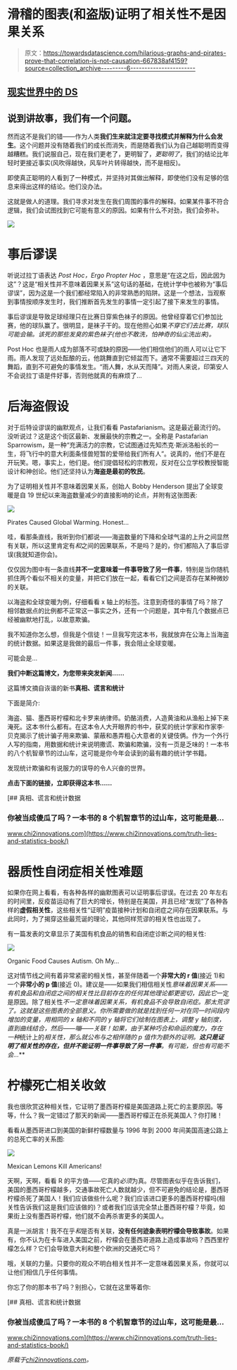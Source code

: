 # 滑稽的图表(和盗版)证明了相关性不是因果关系

> 原文：<https://towardsdatascience.com/hilarious-graphs-and-pirates-prove-that-correlation-is-not-causation-667838af4159?source=collection_archive---------6----------------------->

## [现实世界中的 DS](/data-science-in-the-real-world)

## 说到讲故事，我们有一个问题。

然而这不是我们的错——作为人类**我们生来就注定要寻找模式并解释为什么会发生**。这个问题并没有随着我们的成长而消失，而是随着我们认为自己越聪明而变得越糟糕。我们说服自己，现在我们更老了，更明智了，*更聪明了*，我们的结论比年轻时更接近事实(风吹得越快，风车叶片转得越快，而不是相反)。

即使真正聪明的人看到了一种模式，并坚持对其做出解释，即使他们没有足够的信息来得出这样的结论。他们没办法。

这就是做人的道理。我们寻求对发生在我们周围的事件的解释。如果某件事不符合逻辑，我们会试图找到它可能有意义的原因。如果有什么不对劲，我们会弥补。

![](img/e120323410920225f267ae7333d03323.png)

# 事后谬误

听说过拉丁语表达 *Post Hoc，Ergo Propter Hoc* ，意思是“在这之后，因此因为这”？这是“相关性并不意味着因果关系”这句话的基础，在统计学中也被称为“事后谬误”，因为这是一个我们都经常陷入的非常熟悉的陷阱。这是一个想法，当观察到事情按顺序发生时，我们推断首先发生的事情一定引起了接下来发生的事情。

事后谬误是导致足球经理只在比赛日穿紫色袜子的原因。他曾经穿着它们参加比赛，他的球队赢了。很明显，是袜子干的。现在他担心如果*不穿它们去比赛，球队可能会输。该死的那些发臭的紫色袜子(他也不敢洗，怕神奇的仙尘洗出来)。*

Post Hoc 也是雨人成为部落不可或缺的原因——他们相信他们的雨人可以让它下雨。雨人发现了远处酝酿的云，他跳舞直到它倾盆而下。通常不需要超过三四天的舞蹈，直到不可避免的事情发生。“雨人舞，水从天而降”。对雨人来说，印第安人不会说拉丁语是件好事，否则他就真的有麻烦了…

# 后海盗假设

对于后特设谬误的幽默观点，让我们看看 Pastafarianism。这是最近最流行的。没听说过？这是这个街区最新、发展最快的宗教之一。全称是 Pastafarian Sparrowism，是一种“充满活力的宗教，它试图通过先知杰克·斯派洛船长的一生，将飞行中的意大利面条怪兽短暂的爱带给我们所有人”。说真的，他们不是在开玩笑。嗯，事实上，他们是。他们提倡轻松的宗教观，反对在公立学校教授智能设计和神创论。他们还坚持认为**海盗是最初的牧民**。

为了证明相关性并不意味着因果关系，创始人 Bobby Henderson 提出了全球变暖是自 19 世纪以来海盗数量减少的直接影响的论点，并附有这张图表:

![](img/52f874fe295edd5ee345e943f9e3bf55.png)

Pirates Caused Global Warming. Honest…

哇，看那条直线，我听到你们都说——海盗数量的下降和全球气温的上升之间显然有关联，所以这里肯定有*和*之间的因果联系，不是吗？是的，你们都陷入了事后谬误(我就知道你会)。

仅仅因为图中有一条直线**并不一定意味着一件事导致了另一件事**，特别是当你随机抓住两个看似不相关的变量，并把它们放在一起，看看它们之间是否存在某种微妙的关联。

以海盗和全球变暖为例，仔细看看 x 轴上的标签。注意到奇怪的事情了吗？除了相邻数据点的比例都不正常这一事实之外，还有一个问题是，其中有几个数据点已经被幽默地打乱，以故意欺骗。

我不知道你怎么想，但我是个信徒！一旦我写完这本书，我就放弃在公海上当海盗的统计数据。如果这是我做的最后一件事，我会阻止全球变暖。

可能会是…

**我们中断这篇博文，为您带来突发新闻……**

这篇博文摘自诙谐的新书**真相、谎言和统计**

下面是简介:

海盗、猫、墨西哥柠檬和北卡罗来纳律师。奶酪消费，人造黄油和从渔船上掉下来淹死。这本书什么都有。在这本令人大开眼界的书中，获奖的统计学家和作家李·贝克揭示了统计骗子用来欺骗、蒙蔽和愚弄粗心大意者的关键伎俩。作为一个外行人写的指南，用数据和统计来说明撒谎、欺骗和欺骗，没有一页是乏味的！一本书的八个机智章节的过山车，这可能是你今年会读到的最有趣的统计学书籍。

发现统计欺骗和有说服力的误导的令人兴奋的世界。

**点击下面的链接，立即获得这本书……**

[](https://www.chi2innovations.com/truth-lies-and-statistics-book/) [## 真相、谎言和统计数据

### 你被当成傻瓜了吗？一本书的 8 个机智章节的过山车，这可能是最…

www.chi2innovations.com](https://www.chi2innovations.com/truth-lies-and-statistics-book/) 

# 器质性自闭症相关性难题

如果你在网上看看，有各种各样的幽默图表可以证明事后谬误。在过去 20 年左右的时间里，反疫苗运动有了巨大的增长，特别是在美国，并且已经“发现”了各种各样的**虚假相关性**，这些相关性“证明”疫苗接种计划和自闭症之间存在因果联系。与此同时，为了揭穿这些最荒诞的理论，其他同样荒谬的相关性也出现了。

有一篇发表的文章显示了美国有机食品的销售和自闭症诊断之间的相关性:

![](img/f07180476dfdb6903ae5a5385e550606.png)

Organic Food Causes Autism. Oh My…

这对情节线之间有着非常紧密的相关性，甚至伴随着一个**非常大的 r 值**(接近 1)和一个**非常小的 p 值**(接近 0)。建议是——如果我们相信相关性*意味着因果关系——有机食品和自闭症之间的相关性比目前存在的任何其他理论都更密切，因此它*一定是原因。除了相关性*不一定意味着因果关系，有机食品不会导致自闭症。那太荒谬了。这就是这些图表的全部意义。你所需要做的就是找到任何一对在同一时间段内增加的变量，用相同的 x 轴和不同的 y 轴将它们绘制在图表上，调整 y 轴刻度，直到曲线结合，然后——嘣——关联！如果，由于某种巧合和命运的魔力，存在一种*统计上的*相关性，那么就公布与之相伴随的 p 值作为额外的证明。**这只是证明了相关性的存在，但并不能证明一件事导致了另一件事**。有可能，但也有可能不会…***

# 柠檬死亡相关收敛

我也很欣赏这种相关性，它证明了墨西哥柠檬是美国道路上死亡的主要原因。等等，什么？我一定错过了那天的新闻——墨西哥柠檬正在杀死美国人？你打赌！

看看从墨西哥进口到美国的新鲜柠檬数量与 1996 年到 2000 年间美国高速公路上的总死亡率的关系图:

![](img/a31cafacf79f9006f13eecf96826c3ef.png)

Mexican Lemons Kill Americans!

天啊，天啊，看看 R 的平方值——它真的*必须*为真。尽管图表似乎在告诉我们，美国的墨西哥柠檬越多，交通事故死亡人数就越少，但不可避免的结论是，墨西哥柠檬杀死了美国人！我们应该做些什么呢？我们应该进口更多的墨西哥柠檬吗(相关性告诉我们这是我们应该做的)？或者我们应该完全禁止墨西哥柠檬？毕竟，如果街上没有墨西哥柠檬，他们就不会再杀害更多的美国人。

真是一派胡言！我不在乎*和*是否有关联，**没有任何迹象表明柠檬会导致事故**。如果有，你不认为在卡车进入美国之前，柠檬会在墨西哥道路上造成事故吗？西西里柠檬怎么样？它们会导致意大利和整个欧洲的交通死亡吗？

哦，关联的力量。只要你的观众不明白相关性并不一定意味着因果关系，你就可以让他们相信几乎任何事情。

你忘了你的那本书了吗？别担心，它就在这里等着你:

[](https://www.chi2innovations.com/truth-lies-and-statistics-book/) [## 真相、谎言和统计数据

### 你被当成傻瓜了吗？一本书的 8 个机智章节的过山车，这可能是最…

www.chi2innovations.com](https://www.chi2innovations.com/truth-lies-and-statistics-book/) 

*原载于*[*chi2innovations.com*](https://www.chi2innovations.com/blog/discover-stats-blog-series/graphs-prove-correlation-not-causation/)*。*